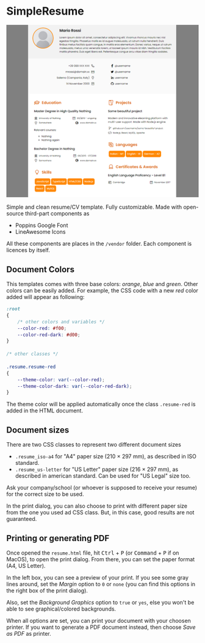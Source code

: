 # SimpleResume

![Preview](/res/screen.png)

Simple and clean resume/CV template. Fully customizable.
Made with open-source third-part components as 
- Poppins Google Font
- LineAwesome Icons

All these components are places in the `/vendor` folder. Each component is licences by itself.

## Document Colors

This templates comes with three base colors: <var>orange</var>, <var>blue</var> and <var>green</var>. Other colors can be easily added. For example, the CSS code with a new <var>red</var> color added will appear as following:

```css
:root
{
    /* other colors and variables */
    --color-red: #f00;
    --color-red-dark: #d00;
}

/* other classes */

.resume.resume-red
{
    --theme-color: var(--color-red);
    --theme-color-dark: var(--color-red-dark);
}
```

The theme color will be applied automatically once the class `.resume-red` is added in the HTML document.


## Document sizes

There are two CSS classes to represent two different document sizes
- `.resume_iso-a4` for "A4" paper size (210 &times; 297 mm), as described in ISO standard.
- `.resume_us-letter` for "US Letter" paper size (216 &times; 297 mm), as described in american standard. Can be used for "US Legal" size too.

Ask your company/school (or whoever is supposed to receive your resume) for the correct size to be used.

In the print dialog, you can also choose to print with different paper size from the one you used ad CSS class. But, in this case, good results are not guaranteed.

## Printing or generating PDF

Once opened the `resume.html` file, hit <kbd>Ctrl</kbd> + <kbd>P</kbd> (or <kbd>Command</kbd> + <kbd>P</kbd> if on MacOS), to open the print dialog. From there, you can set the paper format (A4, US Letter).

In the left box, you can see a preview of your print. If you see some gray lines around, set the <var>Margin</var> option to `0` or `none` (you can find this options in the right box of the print dialog).

Also, set the <var>Background Graphics</var> option to `true` or `yes`, else you won't be able to see graphical/colored backgrounds.

When all options are set, you can print your document with your choosen printer. If you want to generate a PDF document instead, then choose <var>Save as PDF</var> as printer.
